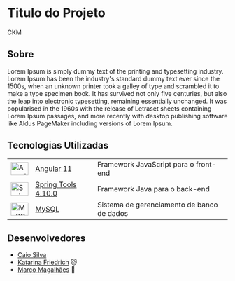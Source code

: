 # Titulo do Projeto

CKM

## Sobre

Lorem Ipsum is simply dummy text of the printing and typesetting industry. Lorem Ipsum has been the industry's standard dummy text ever since the 1500s, when an unknown printer took a galley of type and scrambled it to make a type specimen book. It has survived not only five centuries, but also the leap into electronic typesetting, remaining essentially unchanged. It was popularised in the 1960s with the release of Letraset sheets containing Lorem Ipsum passages, and more recently with desktop publishing software like Aldus PageMaker including versions of Lorem Ipsum.

## Tecnologias Utilizadas

<table border-collapse=collapse>
  <tr>
    <td><img alt="Angular" height="30" width="40" src="https://cdn.jsdelivr.net/gh/devicons/devicon/icons/angularjs/angularjs-original.svg" /> </td>
    <td><a href="https://angular.io/docs" target="_blank">Angular 11</a></td>
    <td>Framework JavaScript para o front-end</td>
  </tr>
  <tr>
    <td><img alt="Spring" height="30" width="40"  src="https://cdn.jsdelivr.net/gh/devicons/devicon/icons/spring/spring-original.svg" /></td>
    <td><a href="https://docs.spring.io/spring-boot/docs/current/reference/htmlsingle/" target="_blank">Spring Tools 4.10.0</a></td>
    <td>Framework Java para o back-end</td>
  </tr>
  <tr>
    <td><img alt="MySQL" height="30" width="40" src="https://cdn.jsdelivr.net/gh/devicons/devicon/icons/mysql/mysql-original.svg" /></td>
    <td><a href="https://dev.mysql.com/doc/" target="_blank">MySQL</a></td>
    <td>Sistema de gerenciamento de banco de dados</td>
  </tr>
</table>

## Desenvolvedores

- [Caio Silva](https://github.com/CaioMatheu5)
- [Katarina Friedrich](https://github.com/katfr) :cat:
- [Marco Magalhães](https://github.com/lieko0) :mushroom:
